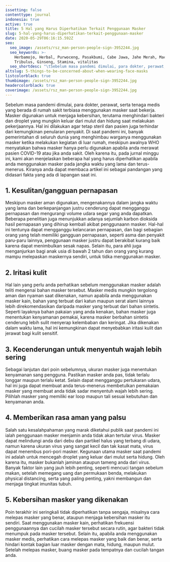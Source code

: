 ```yaml
---
issetting: false
contenttype: journal
indonesia: true
active: true
title: 5 Hal yang Harus Diperhatikan Terkait Penggunaan Masker
slug: 5-hal-yang-harus-diperhatikan-terkait-penggunaan-masker
date: 2020-05-29T06:16:15.592Z
seo:
  seo_image: /assets/rsz_man-person-people-sign-3952244.jpg
  seo_keywords: >-
    Herbamojo, Herbal, Purwoceng, Pasakbumi, Cabe Jawa, Jahe Merah, Maca,
    Tribulus, Ginseng, Stamina, vitalitas
  seo_shortdesc: "\tSebelum masa pandemi dimulai, para dokter, perawat, serta tenaga medis yang berada di rumah sakit terbiasa menggunakan masker saat bekerja. Masker digunakan untuk menjaga kebersihan, terutama menghindari bakteri dan droplet yang mungkin keluar dari mulut dan hidung saat melakukan pekerjaannya. Hal ini dilakukan agar tetap steril dan pasien juga terhindar dari kemungkinan penularan penyakit. Di saat pandemi ini, banyak pemerintahan di seluruh dunia yang menghimbau warganya menggunakan masker ketika melakukan kegiatan di luar rumah, meskipun awalnya WHO menyatakan bahwa masker hanya perlu digunakan apabila anda merawat pasien COVID-19 atau jika anda sakit. Oleh karena itu, pada jurnal minggu ini, kami akan menjelaskan beberapa hal yang harus diperhatikan apabila anda menggunakan masker pada jangka waktu yang lama dan terus-menerus. Kiranya anda dapat membaca artikel ini sebagai pandangan yang didasari fakta yang ada di lapangan saat ini."
altslug: 5-things-to-be-concerned-about-when-wearing-face-masks
listcolorblack: true
thumbimage: /assets/rsz_man-person-people-sign-3952244.jpg
headercolorblack: true
coverimage: /assets/rsz_man-person-people-sign-3952244.jpg
---
```


Sebelum masa pandemi dimulai, para dokter, perawat, serta tenaga medis yang berada di rumah sakit terbiasa menggunakan masker saat bekerja. Masker digunakan untuk menjaga kebersihan, terutama menghindari bakteri dan droplet yang mungkin keluar dari mulut dan hidung saat melakukan pekerjaannya. Hal ini dilakukan agar tetap steril dan pasien juga terhindar dari kemungkinan penularan penyakit. Di saat pandemi ini, banyak pemerintahan di seluruh dunia yang menghimbau warganya menggunakan masker ketika melakukan kegiatan di luar rumah, meskipun awalnya WHO menyatakan bahwa masker hanya perlu digunakan apabila anda merawat pasien COVID-19 atau jika anda sakit. Oleh karena itu, pada jurnal minggu ini, kami akan menjelaskan beberapa hal yang harus diperhatikan apabila anda menggunakan masker pada jangka waktu yang lama dan terus-menerus. Kiranya anda dapat membaca artikel ini sebagai pandangan yang didasari fakta yang ada di lapangan saat ini.

## 1. Kesulitan/gangguan pernapasan

Meskipun masker aman digunakan, mengenakannya dalam jangka waktu yang lama dan berkepanjangan justru cenderung dapat mengganggu pernapasan dan mengurangi volume udara segar yang anda dapatkan. Beberapa penelitian juga menunjukkan adanya sejumlah karbon dioksida hasil pernapasan yang dihirup kembali akibat penggunaann masker. Hal-hal ini tentunya dapat mengganggu kelancaran pernapasan, dan bagi sebagian orang yang telah memiliki gangguan pernapasan, seperti asma dan penyakit paru-paru lainnya, penggunaan masker justru dapat berakibat kurang baik karena dapat menimbulkan sesak napas. Selain itu, para ahli juga menganjurkan bagi anak usia di bawah 2 tahun dan orang yang kurang mampu melepaskan maskernya sendiri, untuk tidka menggunakan masker.

## 2. Iritasi kulit

Hal lain yang perlu anda perhatikan sebelum menggunakan masker adalah teliti mengenai bahan masker tersebut. Masker medis mungkin tergolong aman dan nyaman saat dikenakan, namun apabila anda menggunakan masker kain, bahan yang terbuat dari katun maupun serat alami lainnya lebih direkomendasikan daripada masker yang terbuat dari bahan sintetis. Seperti layaknya bahan pakaian yang anda kenakan, bahan masker juga menentukan kenyamanan pemakai, karena masker berbahan sintetis cenderung lebih sulit menyerap kelembaban dan keringat. Jika dikenakan dalam waktu lama, hal ini kemungkinan dapat menyebabkan iritasi kulit dan jerawat bagi kulit sensitif.

## 3. Kecenderungan untuk menyentuh wajah lebih sering

Sebagai lanjutan dari poin sebelumnya, ukuran masker juga menentukan kenyamanan sang pengguna. Pastikan masker anda pas, tidak terlalu longgar maupun terlalu ketat. Selain dapat mengganggu pertukaran udara, hal ini juga dapat membuat anda terus-menerus membetulkan pemakaian masker yang membuat anda tidak sadar menyentuh wajah lebih sering. Pilihlah masker yang memiliki ear loop maupun tali sesuai kebutuhan dan kenyamanan anda.

## 4. Memberikan rasa aman yang palsu

Salah satu kesalahpahaman yang marak diketahui publik saat pandemi ini ialah penggunaan masker menjamin anda tidak akan tertular virus. Masker dapat melindungi anda dari debu dan partikel halus yang terbang di udara, namun karena ukuran virus yang sangat kecil dan tak kasat mata, virus dapat menembus pori-pori masker. Kegunaan utama masker saat pandemi ini adalah untuk mencegah droplet yang keluar dari mulut serta hidung. Oleh karena itu, masker bukanlah jaminan ataupun tameng anda dari virus. Banyak faktor lain yang jauh lebih penting, seperti mencuci tangan sebelum makan, setelah memegang uang dan permukaan benda, melakukan physical distancing, serta yang paling penting, yakni membangun dan menjaga tingkat imunitas tubuh.

## 5. Kebersihan masker yang dikenakan

Poin terakhir ini seringkali tidak diperhatikan tanpa sengaja, misalnya cara melepas masker yang benar, ataupun menjaga kebersihan masker itu sendiri. Saat menggunakan masker kain, perhatikan frekuensi penggunaannya dan cucilah masker tersebut secara rutin, agar bakteri tidak menumpuk pada masker tersebut. Selain itu, apabila anda menggunakan masker medis, perhatikan cara melepas masker yang baik dan benar, serta hindari kontak bagian luar masker dengan mata, hidung, maupun mulut. Setelah melepas masker, buang masker pada tempatnya dan cucilah tangan anda.
